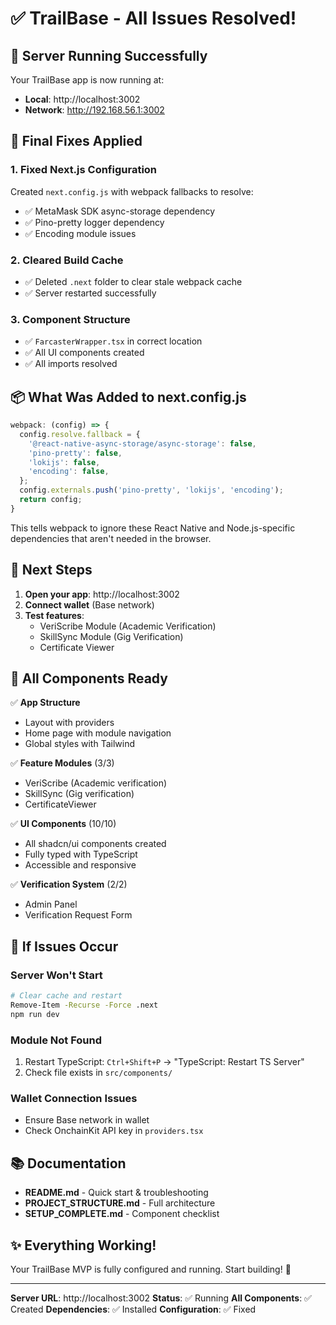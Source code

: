 # ✅ TrailBase - All Issues Resolved!

## 🎉 Server Running Successfully

Your TrailBase app is now running at:
- **Local**: http://localhost:3002
- **Network**: http://192.168.56.1:3002

## 🔧 Final Fixes Applied

### 1. Fixed Next.js Configuration
Created `next.config.js` with webpack fallbacks to resolve:
- ✅ MetaMask SDK async-storage dependency
- ✅ Pino-pretty logger dependency  
- ✅ Encoding module issues

### 2. Cleared Build Cache
- ✅ Deleted `.next` folder to clear stale webpack cache
- ✅ Server restarted successfully

### 3. Component Structure
- ✅ `FarcasterWrapper.tsx` in correct location
- ✅ All UI components created
- ✅ All imports resolved

## 📦 What Was Added to next.config.js

```javascript
webpack: (config) => {
  config.resolve.fallback = {
    '@react-native-async-storage/async-storage': false,
    'pino-pretty': false,
    'lokijs': false,
    'encoding': false,
  };
  config.externals.push('pino-pretty', 'lokijs', 'encoding');
  return config;
}
```

This tells webpack to ignore these React Native and Node.js-specific dependencies that aren't needed in the browser.

## 🚀 Next Steps

1. **Open your app**: http://localhost:3002
2. **Connect wallet** (Base network)
3. **Test features**:
   - VeriScribe Module (Academic Verification)
   - SkillSync Module (Gig Verification)
   - Certificate Viewer

## 🎯 All Components Ready

✅ **App Structure**
- Layout with providers
- Home page with module navigation
- Global styles with Tailwind

✅ **Feature Modules** (3/3)
- VeriScribe (Academic verification)
- SkillSync (Gig verification)  
- CertificateViewer

✅ **UI Components** (10/10)
- All shadcn/ui components created
- Fully typed with TypeScript
- Accessible and responsive

✅ **Verification System** (2/2)
- Admin Panel
- Verification Request Form

## 🐛 If Issues Occur

### Server Won't Start
```bash
# Clear cache and restart
Remove-Item -Recurse -Force .next
npm run dev
```

### Module Not Found
1. Restart TypeScript: `Ctrl+Shift+P` → "TypeScript: Restart TS Server"
2. Check file exists in `src/components/`

### Wallet Connection Issues
- Ensure Base network in wallet
- Check OnchainKit API key in `providers.tsx`

## 📚 Documentation

- **README.md** - Quick start & troubleshooting
- **PROJECT_STRUCTURE.md** - Full architecture
- **SETUP_COMPLETE.md** - Component checklist

## ✨ Everything Working!

Your TrailBase MVP is fully configured and running. Start building! 🚀

---

**Server URL**: http://localhost:3002
**Status**: ✅ Running
**All Components**: ✅ Created
**Dependencies**: ✅ Installed
**Configuration**: ✅ Fixed
